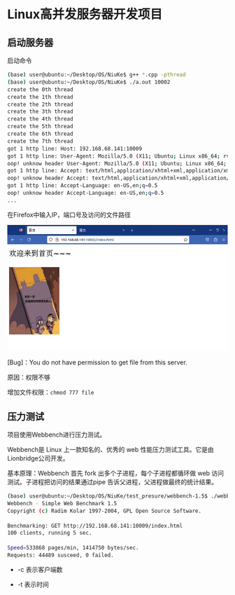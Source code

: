 # Linux高并发服务器开发项目

## 启动服务器

启动命令

```bash
(base) user@ubuntu:~/Desktop/OS/NiuKe$ g++ *.cpp -pthread
(base) user@ubuntu:~/Desktop/OS/NiuKe$ ./a.out 10002
create the 0th thread
create the 1th thread
create the 2th thread
create the 3th thread
create the 4th thread
create the 5th thread
create the 6th thread
create the 7th thread
got 1 http line: Host: 192.168.68.141:10009
got 1 http line: User-Agent: Mozilla/5.0 (X11; Ubuntu; Linux x86_64; rv:109.0) Gecko/20100101 Firefox/109.0
oop! unknow header User-Agent: Mozilla/5.0 (X11; Ubuntu; Linux x86_64; rv:109.0) Gecko/20100101 Firefox/109.0
got 1 http line: Accept: text/html,application/xhtml+xml,application/xml;q=0.9,image/avif,image/webp,*/*;q=0.8
oop! unknow header Accept: text/html,application/xhtml+xml,application/xml;q=0.9,image/avif,image/webp,*/*;q=0.8
got 1 http line: Accept-Language: en-US,en;q=0.5
oop! unknow header Accept-Language: en-US,en;q=0.5
...
```

在Firefox中输入IP，端口号及访问的文件路径

![image-20230201104433322](./ReadMe.assets/image-20230201104433322.png)

[Bug]：You do not have permission to get file from this server. 

原因：权限不够            

增加文件权限：`chmod 777 file`

## 压力测试

项目使用Webbench进行压力测试。

 Webbench是 Linux 上一款知名的、优秀的 web 性能压力测试工具。它是由Lionbridge公司开发。

基本原理：Webbench 首先 fork 出多个子进程，每个子进程都循环做 web 访问测试。子进程把访问的结果通过pipe 告诉父进程，父进程做最终的统计结果。

```bash
(base) user@ubuntu:~/Desktop/OS/NiuKe/test_presure/webbench-1.5$ ./webbench -c 100 -t 5 http://192.168.68.141:10009/index.html
Webbench - Simple Web Benchmark 1.5
Copyright (c) Radim Kolar 1997-2004, GPL Open Source Software.

Benchmarking: GET http://192.168.68.141:10009/index.html
100 clients, running 5 sec.

Speed=533868 pages/min, 1414750 bytes/sec.
Requests: 44489 susceed, 0 failed.
```

- -c 表示客户端数

- -t 表示时间
